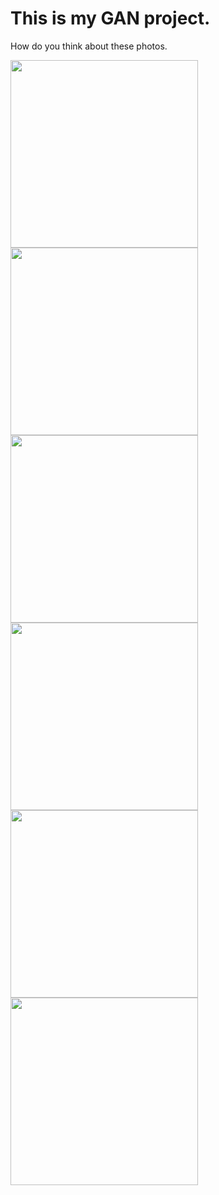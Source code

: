 # This is my GAN project.

How do you think about these photos.

<img src="https://github.com/deepsea920415/img_gen/assets/155721694/54411bd2-6cc5-4eb4-9916-c5d69d6994ca" width="300" height="300">
<img src="https://github.com/deepsea920415/img_gen/assets/155721694/65b40432-43b1-4432-b958-1023b31c0aaf" width="300" height="300">
<img src="https://github.com/deepsea920415/img_gen/assets/155721694/ad4eb421-b08b-40e2-8133-4fe6967eadab" width="300" height="300">
<img src="https://github.com/deepsea920415/img_gen/assets/155721694/203b7337-ce22-47d0-bbae-f60d09a719d6" width="300" height="300">
<img src="https://github.com/deepsea920415/img_gen/assets/155721694/b63b9bc4-f2d0-414d-aa35-de332ef71528" width="300" height="300">
<img src="https://github.com/deepsea920415/img_gen/assets/155721694/749f6dce-ecd8-473c-89e2-f09a0296eea9" width="300" height="300">
